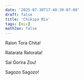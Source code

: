```yaml
---
date: '2025-07-30T17:48:39-07:00'
draft: false
title: 'Chikipa Mix'
tags: [mix]
mathJax: false
---
```


Raion Tora Chita!

Ratarata Ratorata!

Sai Gorira Zou!

Sagozo Sagozo!